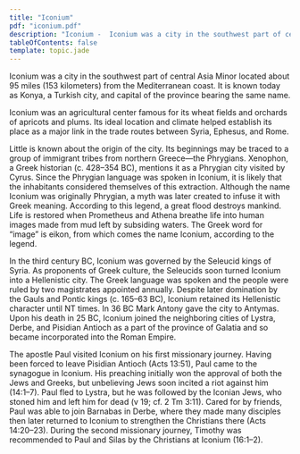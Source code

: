 ```yaml
---
title: "Iconium"
pdf: "iconium.pdf"
description: "Iconium -  Iconium was a city in the southwest part of central Asia Minor located about 95 miles (153 kilometers) from the Mediterranean coast."
tableOfContents: false
template: topic.jade
---
```


Iconium was a city in the southwest part of central Asia Minor located
about 95 miles (153 kilometers) from the Mediterranean coast. It is
known today as Konya, a Turkish city, and capital of the province
bearing the same name.

Iconium was an agricultural center famous for its wheat fields and
orchards of apricots and plums. Its ideal location and climate helped
establish its place as a major link in the trade routes between Syria,
Ephesus, and Rome.

Little is known about the origin of the city. Its beginnings may be
traced to a group of immigrant tribes from northern Greece—the
Phrygians. Xenophon, a Greek historian (c. 428–354 BC), mentions it as a
Phrygian city visited by Cyrus. Since the Phrygian language was spoken
in Iconium, it is likely that the inhabitants considered themselves of
this extraction. Although the name Iconium was originally Phrygian, a
myth was later created to infuse it with Greek meaning. According to
this legend, a great flood destroys mankind. Life is restored when
Prometheus and Athena breathe life into human images made from mud left
by subsiding waters. The Greek word for “image” is eikon, from which
comes the name Iconium, according to the legend.

In the third century BC, Iconium was governed by the Seleucid kings of
Syria. As proponents of Greek culture, the Seleucids soon turned Iconium
into a Hellenistic city. The Greek language was spoken and the people
were ruled by two magistrates appointed annually. Despite later
domination by the Gauls and Pontic kings (c. 165–63 BC), Iconium
retained its Hellenistic character until NT times. In 36 BC Mark Antony
gave the city to Antymas. Upon his death in 25 BC, Iconium joined the
neighboring cities of Lystra, Derbe, and Pisidian Antioch as a part of
the province of Galatia and so became incorporated into the Roman
Empire.

The apostle Paul visited Iconium on his first missionary journey. Having
been forced to leave Pisidian Antioch (Acts 13:51), Paul came to the
synagogue in Iconium. His preaching initially won the approval of both
the Jews and Greeks, but unbelieving Jews soon incited a riot against
him (14:1–7). Paul fled to Lystra, but he was followed by the Iconian
Jews, who stoned him and left him for dead (v 19; cf. 2 Tm 3:11). Cared
for by friends, Paul was able to join Barnabas in Derbe, where they made
many disciples then later returned to Iconium to strengthen the
Christians there (Acts 14:20–23). During the second missionary journey,
Timothy was recommended to Paul and Silas by the Christians at Iconium
(16:1–2).

